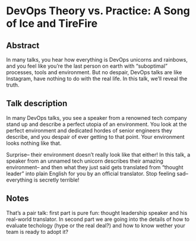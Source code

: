 # DevOps Theory vs. Practice: A Song of Ice and TireFire #

## Abstract ##
In many talks, you hear how everything is DevOps unicorns and rainbows, and you feel like you’re the last person on earth with “suboptimal” processes, tools and environment. But no despair, DevOps talks are like Instagram, hаve nothing to do with the real life. In this talk, we’ll reveal the truth.

## Talk description ##
In many DevOps talks, you see a speaker from a renowned tech company stand up and describe a perfect utopia of an environment. You look at the perfect environment and dedicated hordes of senior engineers they describe, and you despair of ever getting to that point. Your environment looks nothing like that.

Surprise– their environment doesn’t really look like that either! In this talk, a speaker from an unnamed tech unicorn describes their amazing environment– and then what they just said gets translated from “thought leader” into plain English for you by an official translator. Stop feeling sad– everything is secretly terrible!

## Notes ##
That’s a pair talk: first part is pure fun: thought leadership speaker and his real-world translator. In second part we are going into the details of how to evaluate techology (hype or the real deal?) and how to know wether your team is ready to adopt it?

